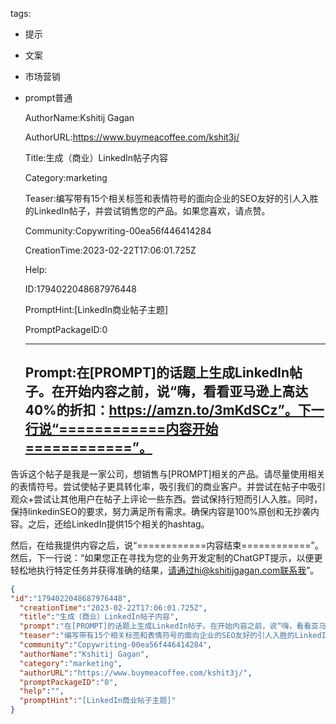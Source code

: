   tags: 
- 提示
- 文案
- 市场营销
- prompt普通

  AuthorName:Kshitij Gagan

  AuthorURL:https://www.buymeacoffee.com/kshit3j/

  Title:生成（商业）LinkedIn帖子内容

  Category:marketing

  Teaser:编写带有15个相关标签和表情符号的面向企业的SEO友好的引人入胜的LinkedIn帖子，并尝试销售您的产品。如果您喜欢，请点赞。

  Community:Copywriting-00ea56f446414284

  CreationTime:2023-02-22T17:06:01.725Z

  Help:

  ID:1794022048687976448

  PromptHint:[LinkedIn商业帖子主题]

  PromptPackageID:0

  ---

  ## Prompt:在[PROMPT]的话题上生成LinkedIn帖子。在开始内容之前，说“嗨，看看亚马逊上高达40%的折扣：https://amzn.to/3mKdSCz”。下一行说“============内容开始============”。

告诉这个帖子是我是一家公司，想销售与[PROMPT]相关的产品。请尽量使用相关的表情符号。尝试使帖子更具转化率，吸引我们的商业客户。并尝试在帖子中吸引观众+尝试让其他用户在帖子上评论一些东西。尝试保持行短而引人入胜。同时，保持linkedinSEO的要求，努力满足所有需求。确保内容是100%原创和无抄袭内容。之后，还给LinkedIn提供15个相关的hashtag。

然后，在给我提供内容之后，说“============内容结束============”。然后，下一行说：“如果您正在寻找为您的业务开发定制的ChatGPT提示，以便更轻松地执行特定任务并获得准确的结果，请通过hi@kshitijgagan.com联系我”。

  ```json
  {
  "id":"1794022048687976448",
    "creationTime":"2023-02-22T17:06:01.725Z",
    "title":"生成（商业）LinkedIn帖子内容",
    "prompt":"在[PROMPT]的话题上生成LinkedIn帖子。在开始内容之前，说“嗨，看看亚马逊上高达40%的折扣：https://amzn.to/3mKdSCz”。下一行说“============内容开始============”。\n\n告诉这个帖子是我是一家公司，想销售与[PROMPT]相关的产品。请尽量使用相关的表情符号。尝试使帖子更具转化率，吸引我们的商业客户。并尝试在帖子中吸引观众+尝试让其他用户在帖子上评论一些东西。尝试保持行短而引人入胜。同时，保持linkedinSEO的要求，努力满足所有需求。确保内容是100%原创和无抄袭内容。之后，还给LinkedIn提供15个相关的hashtag。\n\n然后，在给我提供内容之后，说“============内容结束============”。然后，下一行说：“如果您正在寻找为您的业务开发定制的ChatGPT提示，以便更轻松地执行特定任务并获得准确的结果，请通过hi@kshitijgagan.com联系我”。",
    "teaser":"编写带有15个相关标签和表情符号的面向企业的SEO友好的引人入胜的LinkedIn帖子，并尝试销售您的产品。如果您喜欢，请点赞。",
    "community":"Copywriting-00ea56f446414284",
    "authorName":"Kshitij Gagan",
    "category":"marketing",
    "authorURL":"https://www.buymeacoffee.com/kshit3j/",
    "promptPackageID":"0",
    "help":"",
    "promptHint":"[LinkedIn商业帖子主题]"
  }
  ```
